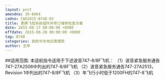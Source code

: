 ```yaml
---
layout: post
amendno: 39-8464
cadno: CAD2015-B748-02
title: 更换飞控系统组件并修订维修检查方案
date: 2015-08-17 00:00:00 +0800
effdate: 2015-08-20 00:00:00 +0800
tag: B748
categories: 民航华东地区管理局
author: 王烨
---
```


##适用范围:
本适航指令适用于下述波音747-8/8F飞机：
（1）波音紧急服务通告 747-27A2506中列出的747-8/8F飞机
（2）波音紧急服务通告747-27A2513，Revision 1中列出的747-8/8F飞机
（3）年飞行小时低于1200FH的747-8飞机

